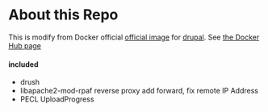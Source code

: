 # About this Repo

This is modify from Docker official [official image](https://docs.docker.com/docker-hub/official_repos/) for [drupal](https://registry.hub.docker.com/_/drupal/). See [the Docker Hub page](https://registry.hub.docker.com/_/drupal/)

#### included 
 * drush 
 * libapache2-mod-rpaf
reverse proxy add forward, fix remote IP Address
 * PECL UploadProgress


